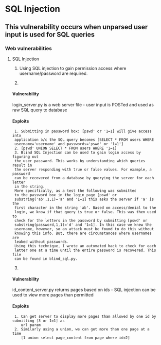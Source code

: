 # SQL Injection #

## This vulnerability occurs when unparsed user input is used for SQL queries ##


### Web vulnerabilities ###

1. SQL Injection
    1. Using SQL injection to gain permission access where username/password
    are required.

    2.

    #### Vulnerability ####

    login_server.py is a web server file - user input is POSTed and used as
    raw SQL query to database

    #### Exploits ####
        1. Submitting in password box: [pswd' or '1=1] will give access into
        application b/c the SQL query becomes [SELECT * FROM users WHERE
        username='username' and passwords='pswd' or '1=1']
        2. [pswd' UNION SELECT * FROM users WHERE '1=1]
        3. Blind SQL Injection can be used to gain login access by figuring out
        the user password. This works by understanding which queries result in
        the server responding with true or false values. For example, a password
        can be recovered from a database by querying the server for each letter
        in the string. 
        More specifically, as a test the following was submitted
        to the password box in the login page [pswd' or
        substring('ab',1,1)='a' and '1=1] this asks the server if 'a' is the
        first character in the string 'ab'. Based on access/denial to the
        login, we know if that query is true or false. This was then used to
        check for the letters in the password by submitting [pswd' or
        substring(password,1,1)='d' and '1=1]. In this case we knew the
        username, however, so an attack must be found to do this without
        knowing this info. But, there are circumstances where usernames are
        leaked without passwords.
        Using this technique, I wrote an automated hack to check for each
        letter one at a time until the entire password is recovered. This file
        can be found in blind_sql.py.

    3.

    #### Vulnerability ####
    id_content_server.py returns pages based on ids - SQL injection can be used
    to view more pages than permitted

    #### Exploits ####
        1. Can get server to display more pages than allowed by one id by submitting [3 or 1=1] as
           url param
        2. Similarly using a union, we can get more than one page at a time
           [1 union select page_content from page where id=2]
